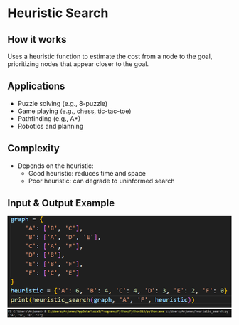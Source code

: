 # Heuristic Search

## How it works
Uses a heuristic function to estimate the cost from a node to the goal, prioritizing nodes that appear closer to the goal.

## Applications
- Puzzle solving (e.g., 8-puzzle)
- Game playing (e.g., chess, tic-tac-toe)
- Pathfinding (e.g., A*)
- Robotics and planning

## Complexity
- Depends on the heuristic:
  - Good heuristic: reduces time and space
  - Poor heuristic: can degrade to uninformed search

## Input & Output Example
![Heuristic Input](Screenshot_12.png)
![Heuristic Output](Screenshot_13.png)
